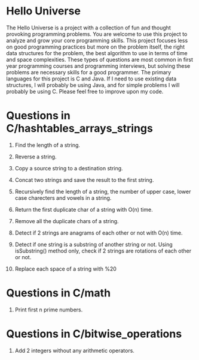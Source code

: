 Hello Universe
=========

The Hello Universe is a project with a collection of fun and thought provoking programming problems. You are welcome to use this project to analyze and grow your core programming skills. This project focuses less on good programming practices but more on the problem itself, the right data structures for the problem, the best algorithm to use in terms of time and space complexities. These types of questions are most common in first year programming courses and programming interviews, but solving these problems are necessary skills for a good programmer. The primary languages for this project is C and Java. If I need to use existing data structures, I will probably be using Java, and for simple problems I will probably be using C. Please feel free to improve upon my code.


Questions in C/hashtables_arrays_strings
=========
1. Find the length of a string.
2. Reverse a string.
3. Copy a source string to a destination string.
4. Concat two strings and save the result to the first string.
5. Recursively find the length of a string, the number of upper case, lower case charecters and vowels in a string.

6. Return the first duplicate char of a string with O(n) time.
7. Remove all the duplicate chars of a string.
8. Detect if 2 strings are anagrams of each other or not with O(n) time.
9. Detect if one string is a substring of another string or not. Using isSubstring() method only, check if 2 strings are rotations of each other or not.
10. Replace each space of a string with %20


Questions in C/math
=========

1. Print first n prime numbers.


Questions in C/bitwise_operations
=========

1. Add 2 integers without any arithmetic operators. 